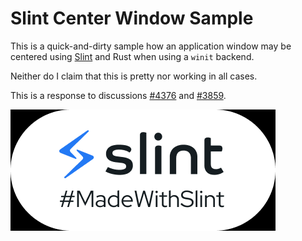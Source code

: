 # Slint Center Window Sample

This is a quick-and-dirty sample how an application window may be centered using [Slint](https://slint.dev) and Rust when using a `winit` backend.

Neither do I claim that this is pretty nor working in all cases.

This is a response to discussions [#4376](https://github.com/slint-ui/slint/issues/4376) and [#3859](https://github.com/slint-ui/slint/discussions/3859).

![Slint badge](https://github.com/slint-ui/slint/blob/0abcf45e82d1244534e1dbfe53c7ef6eb847a0a6/logo/MadeWithSlint-logo-whitebg.png)
